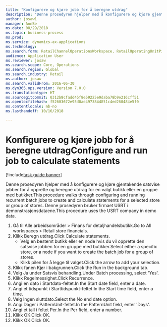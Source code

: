 ```yaml
--- 
title: "Konfigurere og kjøre jobb for å beregne utdrag"
description: "Denne prosedyren hjelper med å konfigurere og kjøre gjentakende satsvise jobber for å opprette og beregne utdrag for en valgt butikk eller en gruppe med butikker."
author: josaw1
manager: AnnBe
ms.date: 08/29/2018
ms.topic: business-process
ms.prod: 
ms.service: dynamics-ax-applications
ms.technology: 
ms.search.form: RetailChannelOperationsWorkspace, RetailOperatingUnitPicker, SysRecurrence
audience: Application User
ms.reviewer: josaw
ms.search.scope: Core, Operations
ms.search.region: Global
ms.search.industry: Retail
ms.author: josaw
ms.search.validFrom: 2016-06-30
ms.dyn365.ops.version: Version 7.0.0
ms.translationtype: HT
ms.sourcegitcommit: 0312b8cfadd45f8e59225e9daba78b9e216cff51
ms.openlocfilehash: f52603672e95d0ae4973844851c4ed260484e5f0
ms.contentlocale: nb-no
ms.lasthandoff: 10/16/2018

---
```

# <a name="configure-and-run-job-to-calculate-statements"></a><span data-ttu-id="01c9c-103">Konfigurere og kjøre jobb for å beregne utdrag</span><span class="sxs-lookup"><span data-stu-id="01c9c-103">Configure and run job to calculate statements</span></span>

[!include[task guide banner](../includes/task-guide-banner.md)]

<span data-ttu-id="01c9c-104">Denne prosedyren hjelper med å konfigurere og kjøre gjentakende satsvise jobber for å opprette og beregne utdrag for en valgt butikk eller en gruppe med butikker.</span><span class="sxs-lookup"><span data-stu-id="01c9c-104">This procedure walks through configuring and running recurrent batch jobs to create and calculate statements for a selected store or group of stores.</span></span> <span data-ttu-id="01c9c-105">Denne prosedyren bruker firmaet USRT i demonstrasjonsdataene.</span><span class="sxs-lookup"><span data-stu-id="01c9c-105">This procedure uses the USRT company in demo data.</span></span>

1. <span data-ttu-id="01c9c-106">Gå til Alle arbeidsområder > Finans for detaljhandelsbutikk.</span><span class="sxs-lookup"><span data-stu-id="01c9c-106">Go to All workspaces > Retail store financials.</span></span>
2. <span data-ttu-id="01c9c-107">Klikk Beregn utdrag.</span><span class="sxs-lookup"><span data-stu-id="01c9c-107">Click Calculate statements.</span></span>
    * <span data-ttu-id="01c9c-108">Velg en bestemt butikk eller en node hvis du vil opprette den satsvise jobben for en gruppe med butikker.</span><span class="sxs-lookup"><span data-stu-id="01c9c-108">Select either a specific store, or a node if you want to create the batch job for a group of stores.</span></span>  
    * <span data-ttu-id="01c9c-109">Klikk pilen for å legge til valget.</span><span class="sxs-lookup"><span data-stu-id="01c9c-109">Click the arrow to add your selection.</span></span>  
3. <span data-ttu-id="01c9c-110">Klikk fanen Kjør i bakgrunnen.</span><span class="sxs-lookup"><span data-stu-id="01c9c-110">Click the Run in the background tab.</span></span>
4. <span data-ttu-id="01c9c-111">Velg Ja under Satsvis behandling.</span><span class="sxs-lookup"><span data-stu-id="01c9c-111">Under Batch processing, select 'Yes'.</span></span>
5. <span data-ttu-id="01c9c-112">Klikk Regelmessighet.</span><span class="sxs-lookup"><span data-stu-id="01c9c-112">Click Recurrence.</span></span>
6. <span data-ttu-id="01c9c-113">Angi en dato i Startdato-feltet.</span><span class="sxs-lookup"><span data-stu-id="01c9c-113">In the Start date field, enter a date.</span></span>
7. <span data-ttu-id="01c9c-114">Angi et tidspunkt i Starttidspunkt-feltet.</span><span class="sxs-lookup"><span data-stu-id="01c9c-114">In the Start time field, enter a time.</span></span>
8. <span data-ttu-id="01c9c-115">Velg Ingen sluttdato.</span><span class="sxs-lookup"><span data-stu-id="01c9c-115">Select the No end date option.</span></span>
9. <span data-ttu-id="01c9c-116">Angi Dager i PatternUnit-feltet.</span><span class="sxs-lookup"><span data-stu-id="01c9c-116">In the PatternUnit field, enter 'Days'.</span></span>
10. <span data-ttu-id="01c9c-117">Angi et tall i feltet Per.</span><span class="sxs-lookup"><span data-stu-id="01c9c-117">In the Per field, enter a number.</span></span>
11. <span data-ttu-id="01c9c-118">Klikk OK.</span><span class="sxs-lookup"><span data-stu-id="01c9c-118">Click OK.</span></span>
12. <span data-ttu-id="01c9c-119">Klikk OK.</span><span class="sxs-lookup"><span data-stu-id="01c9c-119">Click OK.</span></span>


